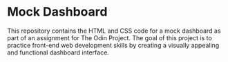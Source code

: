 # Mock Dashboard

This repository contains the HTML and CSS code for a mock dashboard as part of an assignment for The Odin Project. The goal of this project is to practice front-end web development skills by creating a visually appealing and functional dashboard interface.